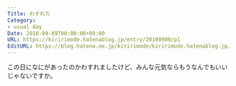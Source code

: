 ```yaml
---
Title: わすれた
Category:
- usual day
Date: 2010-09-09T00:00:00+09:00
URL: https://kiririmode.hatenablog.jp/entry/20100909/p1
EditURL: https://blog.hatena.ne.jp/kiririmode/kiririmode.hatenablog.jp/atom/entry/8454420450078211606
---
```



この日になにがあったのかわすれましたけど、みんな元気ならもうなんでもいいじゃないですか。
